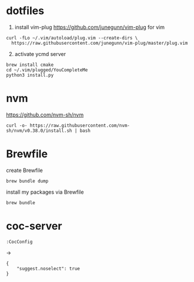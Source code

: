 # dotfiles
1. install vim-plug
https://github.com/junegunn/vim-plug
for vim
```
curl -fLo ~/.vim/autoload/plug.vim --create-dirs \
  https://raw.githubusercontent.com/junegunn/vim-plug/master/plug.vim

```
2. activate ycmd server
```
brew install cmake
cd ~/.vim/plugged/YouCompleteMe
python3 install.py
```

# nvm
https://github.com/nvm-sh/nvm
```
curl -o- https://raw.githubusercontent.com/nvm-sh/nvm/v0.38.0/install.sh | bash
```

# Brewfile
create Brewfile  
```
brew bundle dump
```

install my packages via Brewfile  
```
brew bundle
```

# coc-server
```
:CocConfig
```
->

```
{
    "suggest.noselect": true
}
```
